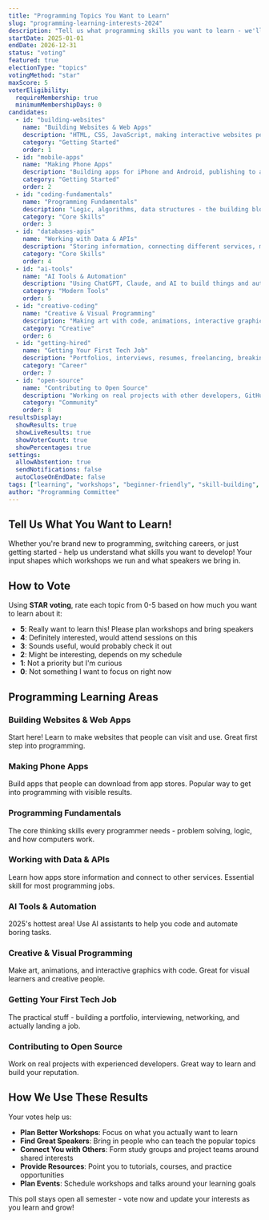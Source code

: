 ```yaml
---
title: "Programming Topics You Want to Learn"
slug: "programming-learning-interests-2024"
description: "Tell us what programming skills you want to learn - we'll plan workshops and find speakers to help!"
startDate: 2025-01-01
endDate: 2026-12-31
status: "voting"
featured: true
electionType: "topics"
votingMethod: "star"
maxScore: 5
voterEligibility:
  requireMembership: true
  minimumMembershipDays: 0
candidates:
  - id: "building-websites"
    name: "Building Websites & Web Apps"
    description: "HTML, CSS, JavaScript, making interactive websites people actually use"
    category: "Getting Started"
    order: 1
  - id: "mobile-apps"
    name: "Making Phone Apps"
    description: "Building apps for iPhone and Android, publishing to app stores"
    category: "Getting Started"
    order: 2
  - id: "coding-fundamentals"
    name: "Programming Fundamentals"
    description: "Logic, algorithms, data structures - the building blocks of all coding"
    category: "Core Skills"
    order: 3
  - id: "databases-apis"
    name: "Working with Data & APIs"
    description: "Storing information, connecting different services, making apps talk to each other"
    category: "Core Skills"
    order: 4
  - id: "ai-tools"
    name: "AI Tools & Automation"
    description: "Using ChatGPT, Claude, and AI to build things and automate tasks"
    category: "Modern Tools"
    order: 5
  - id: "creative-coding"
    name: "Creative & Visual Programming"
    description: "Making art with code, animations, interactive graphics, fun projects"
    category: "Creative"
    order: 6
  - id: "getting-hired"
    name: "Getting Your First Tech Job"
    description: "Portfolios, interviews, resumes, freelancing, breaking into the industry"
    category: "Career"
    order: 7
  - id: "open-source"
    name: "Contributing to Open Source"
    description: "Working on real projects with other developers, GitHub, collaboration"
    category: "Community"
    order: 8
resultsDisplay:
  showResults: true
  showLiveResults: true
  showVoterCount: true
  showPercentages: true
settings:
  allowAbstention: true
  sendNotifications: false
  autoCloseOnEndDate: false
tags: ["learning", "workshops", "beginner-friendly", "skill-building", "ongoing"]
author: "Programming Committee"
---
```


## Tell Us What You Want to Learn!

Whether you're brand new to programming, switching careers, or just getting started - help us understand what skills you want to develop! Your input shapes which workshops we run and what speakers we bring in.

## How to Vote

Using **STAR voting**, rate each topic from 0-5 based on how much you want to learn about it:
- **5**: Really want to learn this! Please plan workshops and bring speakers
- **4**: Definitely interested, would attend sessions on this
- **3**: Sounds useful, would probably check it out
- **2**: Might be interesting, depends on my schedule
- **1**: Not a priority but I'm curious
- **0**: Not something I want to focus on right now

## Programming Learning Areas

### Building Websites & Web Apps
Start here! Learn to make websites that people can visit and use. Great first step into programming.

### Making Phone Apps
Build apps that people can download from app stores. Popular way to get into programming with visible results.

### Programming Fundamentals
The core thinking skills every programmer needs - problem solving, logic, and how computers work.

### Working with Data & APIs
Learn how apps store information and connect to other services. Essential skill for most programming jobs.

### AI Tools & Automation
2025's hottest area! Use AI assistants to help you code and automate boring tasks.

### Creative & Visual Programming
Make art, animations, and interactive graphics with code. Great for visual learners and creative people.

### Getting Your First Tech Job
The practical stuff - building a portfolio, interviewing, networking, and actually landing a job.

### Contributing to Open Source
Work on real projects with experienced developers. Great way to learn and build your reputation.

## How We Use These Results

Your votes help us:
- **Plan Better Workshops**: Focus on what you actually want to learn
- **Find Great Speakers**: Bring in people who can teach the popular topics
- **Connect You with Others**: Form study groups and project teams around shared interests
- **Provide Resources**: Point you to tutorials, courses, and practice opportunities
- **Plan Events**: Schedule workshops and talks around your learning goals

This poll stays open all semester - vote now and update your interests as you learn and grow!